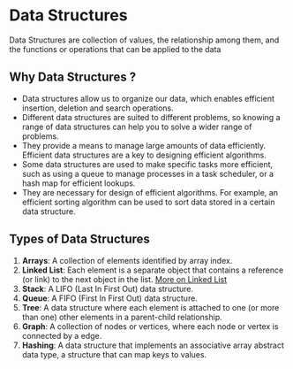 # Data Structures

Data Structures are collection of values, the relationship among them, and the functions or operations that can be applied to the data

## Why Data Structures ?

- Data structures allow us to organize our data, which enables efficient insertion, deletion and search operations.
- Different data structures are suited to different problems, so knowing a range of data structures can help you to solve a wider range of problems.
- They provide a means to manage large amounts of data efficiently. Efficient data structures are a key to designing efficient algorithms.
- Some data structures are used to make specific tasks more efficient, such as using a queue to manage processes in a task scheduler, or a hash map for efficient lookups.
- They are necessary for design of efficient algorithms. For example, an efficient sorting algorithm can be used to sort data stored in a certain data structure.

## Types of Data Structures

1. **Arrays**: A collection of elements identified by array index.
2. **Linked List**: Each element is a separate object that contains a reference (or link) to the next object in the list. [More on Linked List](/Data-Structures/Linked-List/Linked_List.md)
3. **Stack**: A LIFO (Last In First Out) data structure.
4. **Queue**: A FIFO (First In First Out) data structure.
5. **Tree**: A data structure where each element is attached to one (or more than one) other elements in a parent-child relationship.
6. **Graph**: A collection of nodes or vertices, where each node or vertex is connected by a edge.
7. **Hashing**: A data structure that implements an associative array abstract data type, a structure that can map keys to values.
